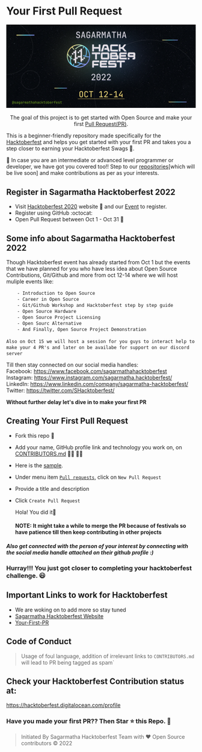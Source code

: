 # Your First Pull Request

<p align="center">
    <img src="./assets/hacktoberfest_2022.png">
</p>

<p align="center">
    The goal of this project is to get started with Open Source and make your first <a href="https://docs.github.com/en/free-pro-team@latest/github/collaborating-with-issues-and-pull-requests/about-pull-requests">Pull Request(PR)</a>.
</p>

This is a beginner-friendly repository made specifically for the [Hacktoberfest](https://hacktoberfest.digitalocean.com/) and helps you get started with your first PR and takes you a step closer to earning your Hacktoberfest Swags 👕.

🎯 In case you are an intermediate or advanced level programmer or developer, we have got you covered too!! Step to our <a href="https://github.com/Hacktoberfest-Nepal" target="blank"> repositories</a>[which will be live soon] and make contributions as per as your interests.

## Register in Sagarmatha Hacktoberfest 2022

- Visit [Hacktoberfest 2020](https://hacktoberfest.digitalocean.com) website 🎃 and our [Event](https://forms.gle/fLGVeeBYkJAQqRSNA) to register.
- Register using GitHub :octocat:
- Open Pull Request between Oct 1 - Oct 31 🚀

## Some info about Sagarmatha Hacktoberfest 2022

Though Hacktoberfest event has already started from Oct 1 but the events that we have planned for you who have less idea about Open Source Contributions, Git/Github and more from oct 12-14 where we will host muliple events like:
```
    - Introduction to Open Source
    - Career in Open Source
    - Git/Github Workshop and Hacktoberfest step by step guide
    - Open Source Hardware
    - Open Source Project Licensing
    - Open Sourc Alternative
    - And Finally, Open Source Project Demonstration

Also on Oct 15 we will host a session for you guys to interact help to make your 4 PR's and later on be availabe for support on our discord server
```
Till then stay connected on our social media handles: <br>
Facebook: https://www.facebook.com/sagarmathahacktoberfest <br>
Instagram: https://www.instagram.com/sagarmatha.hacktoberfest/ <br>
LinkedIn: https://www.linkedin.com/company/sagarmatha-hacktoberfest/ <br>
Twitter: https://twitter.com/SHacktoberfest/

<b> Without further delay let's dive in to make your first PR</b>

## Creating Your First Pull Request

- Fork this repo 🍴
- Add your name, GitHub profile link and  technology you work on, on [CONTRIBUTORS.md](./CONTRIBUTORS.md) 🙋‍♀️ 🙋‍♂️ <br>
- Here is the [sample](./assets/example.png).
- Under menu item [`Pull requests`](https://github.com/coolbrg/Your-First-PR/pulls), click on `New Pull Request`
- Provide a title and description
- Click `Create Pull Request`
  
  Hola! You did it🥳
  #### NOTE: It might take a while to merge the PR because of festivals so have patience till then keep contributing in other projects

#### <i>Also get connected with the person of your interest by connecting with the social media handle attached on their github profile :)</i>

### Hurray!!! You just got closer to completing your hacktoberfest challenge. 😃

## Important Links to work for Hacktoberfest

<!-- - [Hacktoberfest_backend](https://github.com/Hacktoberfest-Nepal/Hacktoberfest_backend)
- [Hacktoberfest_CTF](https://github.com/Hacktoberfest-Nepal/Hacktoberfest_CTF)
- [Hacktoberfest_datascience](https://github.com/Hacktoberfest-Nepal/Hacktoberfest_datascience)
- [Hacktoberfest_frontend](https://github.com/Hacktoberfest-Nepal/Hacktoberfest_frontend) -->
-  We are woking on to add more so stay tuned
- [Sagarmatha Hacktoberfest Website](https://github.com/Hacktoberfest-Nepal/HacktoberfestNepal)
- [Your-First-PR](https://github.com/Hacktoberfest-Nepal/Your-First-PR)

## Code of Conduct

> Usage of foul language, addition of irrelevant links to `CONTRIBUTORS.md` will lead to PR being tagged as spam`

## Check your Hacktoberfest Contribution status at:

<a href="https://hacktoberfest.digitalocean.com/profile" target="blank">https://hacktoberfest.digitalocean.com/profile</a>

### Have you made your first PR?? Then Star ⭐ this Repo. 🤩

> Initiated By Sagarmatha Hacktoberfest Team with ❤️
> Open Source contributors &copy; 2022
